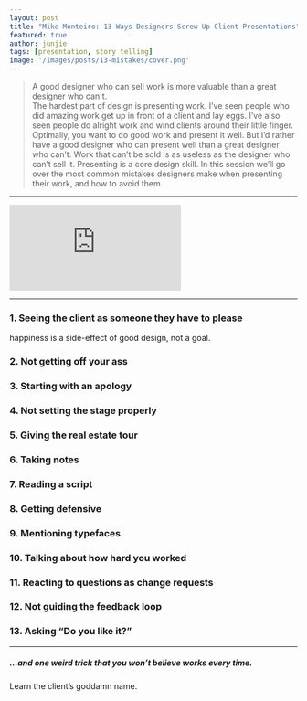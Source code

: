 ```yaml
---
layout: post
title: "Mike Monteiro: 13 Ways Designers Screw Up Client Presentations"
featured: true
author: junjie
tags: [presentation, story telling]
image: '/images/posts/13-mistakes/cover.png'
---
```


>A good designer who can sell work is more valuable than a great designer who can't. <br>
>The hardest part of design is presenting work. I’ve seen people who did amazing work get up in front of a client and lay eggs. I’ve also seen people do alright work and wind clients around their little finger. Optimally, you want to do good work and present it well. But I’d rather have a good designer who can present well than a great designer who can’t. Work that can’t be sold is as useless as the designer who can’t sell it. Presenting is a core design skill. In this session we’ll go over the most common mistakes designers make when presenting their work, and how to avoid them.

---

<iframe src="https://player.vimeo.com/video/121082134" frameborder="0" webkitallowfullscreen="" mozallowfullscreen="" allowfullscreen=""></iframe>

---


### 1. Seeing the client as someone they have to please

happiness is a side-effect of good design, not a goal.

### 2. Not getting off your ass

### 3. Starting with an apology

### 4. Not setting the stage properly

### 5. Giving the real estate tour

### 6. Taking notes

### 7. Reading a script

### 8. Getting defensive

### 9. Mentioning typefaces

### 10. Talking about how hard you worked

### 11. Reacting to questions as change requests

### 12. Not guiding the feedback loop

### 13. Asking “Do you like it?”
---

##### …and one weird trick that you won’t believe works every time.

Learn the client’s goddamn name.